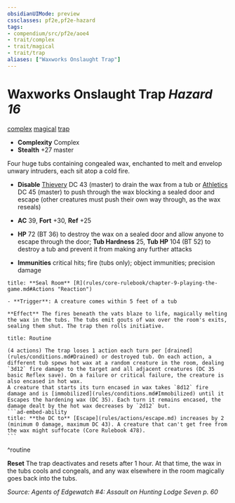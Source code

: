 ```yaml
---
obsidianUIMode: preview
cssclasses: pf2e,pf2e-hazard
tags:
- compendium/src/pf2e/aoe4
- trait/complex
- trait/magical
- trait/trap
aliases: ["Waxworks Onslaught Trap"]
---
```

# Waxworks Onslaught Trap *Hazard 16*  
[complex](rules/traits/complex.md "Complex Hazard Trait")  [magical](rules/traits/magical.md "Magical Item Trait")  [trap](rules/traits/trap.md "Trap Hazard Trait")  

- **Complexity** Complex
- **Stealth** +27 master  

Four huge tubs containing congealed wax, enchanted to melt and envelop unwary intruders, each sit atop a cold fire.

- **Disable** [Thievery](compendium/skills.md#Thievery) DC 43 (master) to drain the wax from a tub or [Athletics](compendium/skills.md#Athletics) DC 45 (master) to push through the wax blocking a sealed door and escape (other creatures must push their own way through, as the wax reseals)  

- **AC** 39, **Fort** +30, **Ref** +25
- **HP** 72 (BT 36) to destroy the wax on a sealed door and allow anyone to escape through the door; **Tub Hardness** 25, **Tub HP** 104 (BT 52) to destroy a tub and prevent it from making any further attacks
- **Immunities** critical hits; fire (tubs only); object immunities; precision damage

```ad-embed-ability
title: **Seal Room** [R](rules/core-rulebook/chapter-9-playing-the-game.md#Actions "Reaction")

- **Trigger**: A creature comes within 5 feet of a tub

**Effect** The fires beneath the vats blaze to life, magically melting the wax in the tubs. The tubs emit gouts of wax over the room's exits, sealing them shut. The trap then rolls initiative.
```

````ad-pf2-summary
title: Routine

(4 actions) The trap loses 1 action each turn per [drained](rules/conditions.md#Drained) or destroyed tub. On each action, a different tub spews hot wax at a random creature in the room, dealing `3d12` fire damage to the target and all adjacent creatures (DC 35 basic Reflex save). On a failure or critical failure, the creature is also encased in hot wax.
A creature that starts its turn encased in wax takes `8d12` fire damage and is [immobilized](rules/conditions.md#Immobilized) until it Escapes the hardening wax (DC 35). Each turn it remains encased, the damage dealt by the hot wax decreases by `2d12` but.
```ad-embed-ability
title: **the DC to** [Escape](rules/actions/escape.md) increases by 2 (minimum 0 damage, maximum DC 43). A creature that can't get free from the wax might suffocate (Core Rulebook 478).
```
````
^routine

**Reset** The trap deactivates and resets after 1 hour. At that time, the wax in the tubs cools and congeals, and any wax elsewhere in the room magically goes back into the tubs.  

*Source: Agents of Edgewatch #4: Assault on Hunting Lodge Seven p. 60*